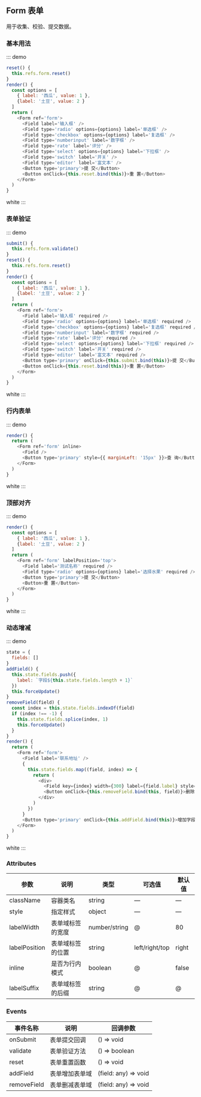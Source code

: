 ## Form 表单

用于收集、校验、提交数据。

### 基本用法

::: demo
```js
reset() {
  this.refs.form.reset()
}
render() {
  const options = [
    { label: '西瓜', value: 1 },
    {label: '土豆', value: 2 }
  ]
  return (
    <Form ref='form'>
      <Field label='输入框' />
      <Field type='radio' options={options} label='单选框' />
      <Field type='checkbox' options={options} label='复选框' />
      <Field type='numberinput' label='数字框' />
      <Field type='rate' label='评分' />
      <Field type='select' options={options} label='下拉框' />
      <Field type='switch' label='开关' />
      <Field type='editor' label='富文本' />
      <Button type='primary'>提 交</Button>
      <Button onClick={this.reset.bind(this)}>重 置</Button>
    </Form>
  )
}
```
white
:::

### 表单验证

::: demo
```js
submit() {
  this.refs.form.validate()
}
reset() {
  this.refs.form.reset()
}
render() {
  const options = [
    { label: '西瓜', value: 1 },
    {label: '土豆', value: 2 }
  ]
  return (
    <Form ref='form'>
      <Field label='输入框' required />
      <Field type='radio' options={options} label='单选框' required />
      <Field type='checkbox' options={options} label='复选框' required />
      <Field type='numberinput' label='数字框' required />
      <Field type='rate' label='评分' required />
      <Field type='select' options={options} label='下拉框' required />
      <Field type='switch' label='开关' required />
      <Field type='editor' label='富文本' required />
      <Button type='primary' onClick={this.submit.bind(this)}>提 交</Button>
      <Button onClick={this.reset.bind(this)}>重 置</Button>
    </Form>
  )
}
```
white
:::

### 行内表单

::: demo
```js
render() {
  return (
    <Form ref='form' inline>
      <Field />
      <Button type='primary' style={{ marginLeft: '15px' }}>查 询</Button>
    </Form>
  )
}
```
white
:::

### 顶部对齐

::: demo
```js
render() {
  const options = [
    { label: '西瓜', value: 1 },
    {label: '土豆', value: 2 }
  ]
  return (
    <Form ref='form' labelPosition='top'>
      <Field label='测试名称' required />
      <Field type='radio' options={options} label='选择水果' required />
      <Button type='primary'>提 交</Button>
      <Button>重 置</Button>
    </Form>
  )
}
```
white
:::

### 动态增减

::: demo
```js
state = {
  fields: []
}
addField() {
  this.state.fields.push({
    label: `字段${this.state.fields.length + 1}`
  })
  this.forceUpdate()
}
removeField(field) {
  const index = this.state.fields.indexOf(field)
  if (index !== -1) {
    this.state.fields.splice(index, 1)
    this.forceUpdate()
  }
}
render() {
  return (
    <Form ref='form'>
      <Field label='联系地址' />
      {
        this.state.fields.map((field, index) => {
          return (
            <div>
              <Field key={index} width={300} label={field.label} style={{ display: 'inline-block' }} />
              <Button onClick={this.removeField.bind(this, field)}>删除</Button>
            </div>
          )
        })
      }
      <Button type='primary' onClick={this.addField.bind(this)}>增加字段</Button>
    </Form>
  )
}
```
white
:::

### Attributes
| 参数      | 说明          | 类型      | 可选值                           | 默认值  |
|---------- |-------------- |---------- |--------------------------------  |-------- |
| className | 容器类名 | string | — | — |
| style | 指定样式 | object | — | — |
| labelWidth | 表单域标签的宽度 | number/string | @ | 80 |
| labelPosition | 表单域标签的位置 | string | left/right/top | right |
| inline | 是否为行内模式 | boolean | @ | false |
| labelSuffix | 表单域标签的后缀 | string | @ | @ |

### Events
| 事件名称 | 说明 | 回调参数 |
|---------- |-------- |---------- |
| onSubmit | 表单提交回调 | () => void |
| validate | 表单验证方法 | () => boolean |
| reset | 表单重置函数 | () => void |
| addField | 表单增加表单域 | (field: any) => void |
| removeField | 表单删减表单域 | (field: any) => void |
